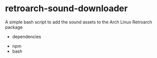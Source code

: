 # retroarch-sound-downloader
A simple bash script to add the sound assets to the Arch Linux Retroarch package

- dependencies
* npm
* bash
